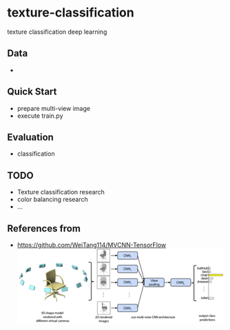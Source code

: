 # texture-classification
texture classification deep learning

## Data
- 

## Quick Start
- prepare multi-view image
- execute train.py

## Evaluation
- classification

## TODO
- Texture classification research
- color balancing research
- ...

## References from
- https://github.com/WeiTang114/MVCNN-TensorFlow
![](assets/mvcnn_framework.png)
